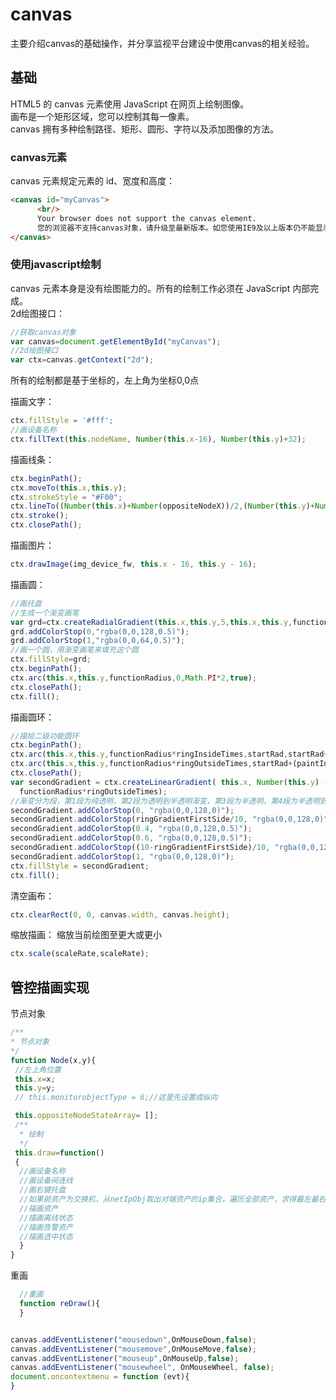 # canvas
主要介绍canvas的基础操作，并分享监视平台建设中使用canvas的相关经验。
## 基础
HTML5 的 canvas 元素使用 JavaScript 在网页上绘制图像。   
画布是一个矩形区域，您可以控制其每一像素。   
canvas 拥有多种绘制路径、矩形、圆形、字符以及添加图像的方法。   
### canvas元素
canvas 元素规定元素的 id、宽度和高度：
```html
<canvas id="myCanvas">
      <br/>
      Your browser does not support the canvas element.
      您的浏览器不支持canvas对象，请升级至最新版本。如您使用IE9及以上版本仍不能显示本对象，请检查浏览器的兼容性视图设置中是否包含本站，如包含，请去除。
</canvas>
```
### 使用javascript绘制
canvas 元素本身是没有绘图能力的。所有的绘制工作必须在 JavaScript 内部完成。   
2d绘图接口：
```javascript
//获取canvas对象
var canvas=document.getElementById("myCanvas");
//2d绘图接口
var ctx=canvas.getContext("2d");
```
所有的绘制都是基于坐标的，左上角为坐标0,0点   

描画文字：
```javascript
ctx.fillStyle = '#fff';
//画设备名称
ctx.fillText(this.nodeName, Number(this.x-16), Number(this.y)+32);
```
描画线条：
```javascript
ctx.beginPath();
ctx.moveTo(this.x,this.y);
ctx.strokeStyle = "#F00";
ctx.lineTo((Number(this.x)+Number(oppositeNodeX))/2,(Number(this.y)+Number(oppositeNodeY))/2);
ctx.stroke();
ctx.closePath();
```
描画图片：
```javascript
ctx.drawImage(img_device_fw, this.x - 16, this.y - 16);
```
描画圆：
```javascript
//画托盘
//生成一个渐变画笔
var grd=ctx.createRadialGradient(this.x,this.y,5,this.x,this.y,functionRadius);
grd.addColorStop(0,"rgba(0,0,128,0.5)");
grd.addColorStop(1,"rgba(0,0,64,0.5)");
//画一个圆，用渐变画笔来填充这个圆
ctx.fillStyle=grd;
ctx.beginPath();
ctx.arc(this.x,this.y,functionRadius,0,Math.PI*2,true);
ctx.closePath();
ctx.fill();
```
描画圆环：
```javascript
//描绘二级功能圆环
ctx.beginPath();
ctx.arc(this.x,this.y,functionRadius*ringInsideTimes,startRad,startRad+(paintIndex+1)*totalRad/10);
ctx.arc(this.x,this.y,functionRadius*ringOutsideTimes,startRad+(paintIndex+1)*totalRad/10,startRad,true);
ctx.closePath();
var secondGradient = ctx.createLinearGradient( this.x, Number(this.y) - functionRadius*ringOutsideTimes, this.x, Number(this.y) +
  functionRadius*ringOutsideTimes);
//渐变分为段，第1段为纯透明，第2段为透明到半透明渐变，第3段为半透明，第4段为半透明到透明渐变，第5段为纯透明
secondGradient.addColorStop(0, "rgba(0,0,128,0)");
secondGradient.addColorStop(ringGradientFirstSide/10, "rgba(0,0,128,0)");
secondGradient.addColorStop(0.4, "rgba(0,0,128,0.5)");
secondGradient.addColorStop(0.6, "rgba(0,0,128,0.5)");
secondGradient.addColorStop((10-ringGradientFirstSide)/10, "rgba(0,0,128,0)");
secondGradient.addColorStop(1, "rgba(0,0,128,0)");
ctx.fillStyle = secondGradient;
ctx.fill();
```
清空画布：
```javascript
ctx.clearRect(0, 0, canvas.width, canvas.height);
```
缩放描画：
缩放当前绘图至更大或更小
```javascript
ctx.scale(scaleRate,scaleRate);
```
## 管控描画实现
节点对象
```javascript
/**
* 节点对象
*/
function Node(x,y){
 //左上角位置
 this.x=x;
 this.y=y;
 //	this.monitorobjectType = 6;//这里先设置成纵向

 this.oppositeNodeStateArray= [];
 /**
  * 绘制
  */
 this.draw=function()
 {
  //画设备名称
  //画设备间连线
  //画右键托盘
  //如果前资产为交换机，从netIpObj取出对端资产的ip集合，遍历全部资产，求得最左最右的X轴坐标，然后画线
  //描画资产
  //描画离线状态
  //描画告警资产
  //描画选中状态
  }
}
```
重画
```javascript
  //重画
  function reDraw(){
  }
```

```javascript

canvas.addEventListener("mousedown",OnMouseDown,false);
canvas.addEventListener("mousemove",OnMouseMove,false);
canvas.addEventListener("mouseup",OnMouseUp,false);
canvas.addEventListener("mousewheel", OnMouseWheel, false);
document.oncontextmenu = function (evt){
}
```
